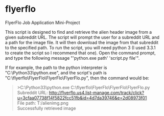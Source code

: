 flyerflo
========

FlyerFlo Job Application Mini-Project

  This script is designed to find and retrieve the alien header image from a given subreddit URL. The script will prompt the user for a subreddit URL and a path for the image file. It will then download the image from that subreddit to the specified path.
  To run the script, you will need python 3 (I used 3.3.1 to create the script so I recommend that one). Open the command prompt, and type the following message "'python.exe path' 'script.py file'".

If for example, the path to the python interpreter is "C:\Python33\python.exe", and the script's path is "C:\flyerflo\FlyerFlo\FlyerFlo\FlyerFlo.py", then the command would be:

>&gt;C:\Python33\python.exe C:\flyerflo\FlyerFlo\FlyerFlo\FlyerFlo.py  
Subreddit URL: http://flyerflo.us4.list-manage.com/track/click?u=3cfaa07738f14f5822fcc51fb&id=4d7da39746&e=2d08973f01   
File path: T:/alienimg.png  
Successfully retrieved image  
  

